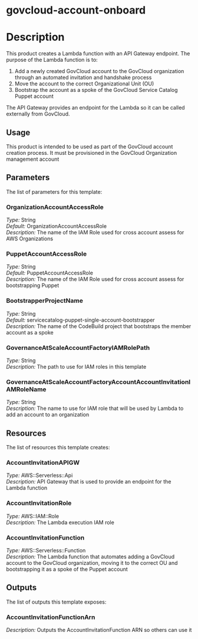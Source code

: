 # govcloud-account-onboard
# Description
This product creates a Lambda function with an API Gateway endpoint. The purpose of the Lambda function is to:
1. Add a newly created GovCloud account to the GovCloud organization through an automated invitation and handshake process
2. Move the account to the correct Organizational Unit (OU)
3. Bootstrap the account as a spoke of the GovCloud Service Catalog Puppet account
 
The API Gateway provides an endpoint for the Lambda so it can be called externally from GovCloud. 

## Usage
This product is intended to be used as part of the GovCloud account creation process. It must be provisioned in the GovCloud Organization management account

## Parameters
The list of parameters for this template:

### OrganizationAccountAccessRole 
_Type:_ String  
_Default:_ OrganizationAccountAccessRole  
_Description:_ The name of the IAM Role used for cross account assess for AWS Organizations 
### PuppetAccountAccessRole 
_Type:_ String  
_Default:_ PuppetAccountAccessRole  
_Description:_ The name of the IAM Role used for cross account assess for bootstrapping Puppet
### BootstrapperProjectName 
_Type:_ String  
_Default:_ servicecatalog-puppet-single-account-bootstrapper  
_Description:_ The name of the CodeBuild project that bootstraps the member account as a spoke
### GovernanceAtScaleAccountFactoryIAMRolePath 
_Type:_ String  
_Description:_ The path to use for IAM roles in this template
### GovernanceAtScaleAccountFactoryAccountAccountInvitationIAMRoleName 
_Type:_ String  
_Description:_ The name to use for IAM role that will be used by Lambda to add an account to an organization

## Resources
The list of resources this template creates:

### AccountInvitationAPIGW 
_Type:_ AWS::Serverless::Api  
_Description:_ API Gateway that is used to provide an endpoint for the Lambda function
### AccountInvitationRole 
_Type:_ AWS::IAM::Role  
_Description:_ The Lambda execution IAM role 
### AccountInvitationFunction 
_Type:_ AWS::Serverless::Function  
_Description:_ The Lambda function that automates adding a GovCloud account to the GovCloud organization, moving it to the correct OU and bootstrapping it as a spoke of the Puppet account
 

## Outputs
The list of outputs this template exposes:

### AccountInvitationFunctionArn 
_Description:_ Outputs the AccountInvitationFunction ARN so others can use it
  
